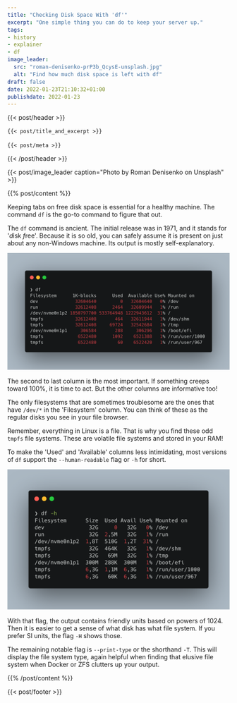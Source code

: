 ```yaml
---
title: "Checking Disk Space With 'df'"
excerpt: "One simple thing you can do to keep your server up."
tags:
- history
- explainer
- df
image_leader:
  src: "roman-denisenko-prP3b_QcysE-unsplash.jpg"
  alt: "Find how much disk space is left with df"
draft: false
date: 2022-01-23T21:10:32+01:00
publishdate: 2022-01-23
---
```


{{< post/header >}}

    {{< post/title_and_excerpt >}}

    {{< post/meta >}}

{{< /post/header >}}

{{< post/image_leader caption="Photo by Roman Denisenko on Unsplash" >}}

{{% post/content %}}

Keeping tabs on free disk space is essential for a healthy machine. The command `df` is the go-to command to figure that out.

The `df` command is ancient. The initial release was in 1971, and it stands for '*d*isk *f*ree'. Because it is so old, you can safely assume it is present on just about any non-Windows machine. Its output is mostly self-explanatory. 

![vanilla df output](vanilla-df-output.png)

The second to last column is the most important. If something creeps toward 100%, it is time to act. But the other columns are informative too!

The only filesystems that are sometimes troublesome are the ones that have `/dev/*` in the 'Filesystem' column. You can think of these as the regular disks you see in your file browser.

Remember, everything in Linux is a file. That is why you find these odd `tmpfs` file systems. These are volatile file systems and stored in your RAM!

To make the 'Used' and 'Available' columns less intimidating, most versions of `df` support the `--human-readable` flag or `-h` for short.

![human readable df output](human-readable-df-output.png)

With that flag, the output contains friendly units based on powers of 1024. Then it is easier to get a sense of what disk has what file system. If you prefer SI units, the flag `-H` shows those.

The remaining notable flag is `--print-type` or the shorthand `-T`. This will display the file system type, again helpful when finding that elusive file system when Docker or ZFS clutters up your output.

{{% /post/content %}}

{{< post/footer >}}
